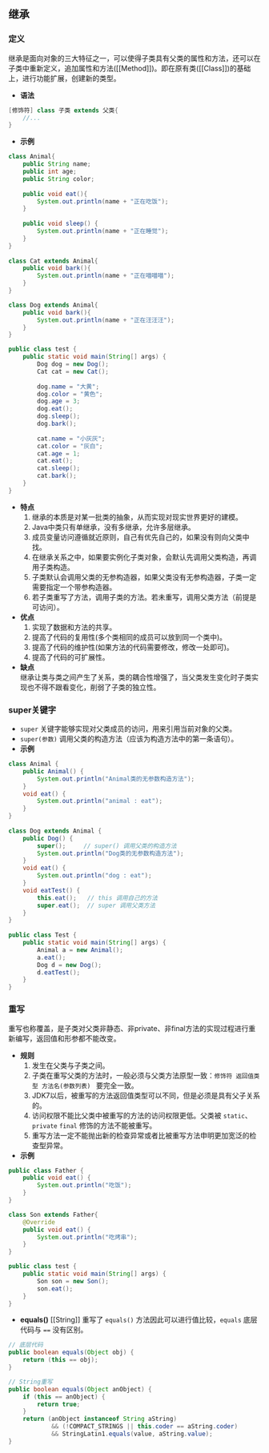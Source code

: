 ## 继承
### 定义
继承是面向对象的三大特征之一，可以使得子类具有父类的属性和方法，还可以在子类中重新定义，追加属性和方法([[Method]])。即在原有类([[Class]])的基础上，进行功能扩展，创建新的类型。
- **语法**
```java
[修饰符] class 子类 extends 父类{
    //...
}
```
- **示例** 
```java
class Animal{
    public String name;
    public int age;
    public String color;
    
    public void eat(){
        System.out.println(name + "正在吃饭");
    }
    
    public void sleep() {
        System.out.println(name + "正在睡觉");
    }
}
 
class Cat extends Animal{
    public void bark(){
        System.out.println(name + "正在喵喵喵");
    }
}

class Dog extends Animal{
    public void bark(){
        System.out.println(name + "正在汪汪汪");
    }
}

public class test {
    public static void main(String[] args) {
        Dog dog = new Dog();
        Cat cat = new Cat();
        
        dog.name = "大黄";
        dog.color = "黄色";
        dog.age = 3;
        dog.eat();
        dog.sleep();
        dog.bark();
        
        cat.name = "小灰灰";
        cat.color = "灰白";
        cat.age = 1;
        cat.eat();
        cat.sleep();
        cat.bark();
    }
}
```
- **特点**  
	1. 继承的本质是对某一批类的抽象，从而实现对现实世界更好的建模。
	2. Java中类只有单继承，没有多继承，允许多层继承。
	3. 成员变量访问遵循就近原则，自己有优先自己的，如果没有则向父类中找。
	4. 在继承关系之中，如果要实例化子类对象，会默认先调用父类构造，再调用子类构造。
	5. 子类默认会调用父类的无参构造器，如果父类没有无参构造器，子类一定需要指定一个带参构造器。
	6. 若子类重写了方法，调用子类的方法。若未重写，调用父类方法（前提是可访问）。
- **优点**  
	1. 实现了数据和方法的共享。
	2. 提高了代码的复用性(多个类相同的成员可以放到同一个类中)。
	3. 提高了代码的维护性(如果方法的代码需要修改，修改一处即可)。
	4. 提高了代码的可扩展性。
- **缺点**  
	继承让类与类之间产生了关系，类的耦合性增强了，当父类发生变化时子类实现也不得不跟看变化，削弱了子类的独立性。
### super关键字
- `super` 关键字能够实现对父类成员的访问，用来引用当前对象的父类。
- `super(参数)` 调用父类的构造方法（应该为构造方法中的第一条语句）。
- **示例**
```java
class Animal {
	public Animal() { 
		System.out.println("Animal类的无参数构造方法"); 
	}
    void eat() {
        System.out.println("animal : eat");
    }
}
 
class Dog extends Animal {
	public Dog() { 
		super();     // super() 调用父类的构造方法
		System.out.println("Dog类的无参数构造方法"); 
	}
    void eat() {
        System.out.println("dog : eat");
    }
    void eatTest() {
        this.eat();   // this 调用自己的方法
        super.eat();  // super 调用父类方法
    }
}
 
public class Test {
    public static void main(String[] args) {
        Animal a = new Animal();
        a.eat();
        Dog d = new Dog();
        d.eatTest();
    }
}
```
### 重写
重写也称覆盖，是子类对父类非静态、非private、非final方法的实现过程进行重新编写，返回值和形参都不能改变。
- **规则**  
	1. 发生在父类与子类之间。
	2. 子类在重写父类的方法时，一般必须与父类方法原型一致：`修饰符 返回值类型 方法名(参数列表) ` 要完全一致。
	3. JDK7以后，被重写的方法返回值类型可以不同，但是必须是具有父子关系的。
	4. 访问权限不能比父类中被重写的方法的访问权限更低。父类被 `static`、`private` `final` 修饰的方法不能被重写。
	5. 重写方法一定不能抛出新的检查异常或者比被重写方法申明更加宽泛的检查型异常。
- **示例**
```java
public class Father {
    public void eat() {
        System.out.println("吃饭");
    }
}

class Son extends Father{
    @Override
    public void eat() {
        System.out.println("吃烤串");
    }
}

public class test {
	public static void main(String[] args) {
        Son son = new Son();
        son.eat();
    }
}
```
- **equals()**
	[[String]] 重写了 `equals()` 方法因此可以进行值比较，`equals` 底层代码与 `==` 没有区别。
```java
// 底层代码
public boolean equals(Object obj) {  
    return (this == obj);  
}

// String重写
public boolean equals(Object anObject) {  
    if (this == anObject) {  
        return true;  
    }  
    return (anObject instanceof String aString)  
            && (!COMPACT_STRINGS || this.coder == aString.coder)  
            && StringLatin1.equals(value, aString.value);  
}
```